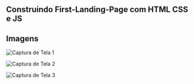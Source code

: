 
## Construindo First-Landing-Page com HTML CSS e JS

## Imagens

![Captura de Tela 1](https://github.com/user-attachments/assets/f13ece0c-4356-46d7-b192-25b849190406)


![Captura de Tela 2](https://github.com/user-attachments/assets/57abe79a-5724-4684-bcaa-e51461d43c08)


![Captura de Tela 3](https://github.com/user-attachments/assets/947578e8-850a-45cb-ba5a-f3dbda24a857)
